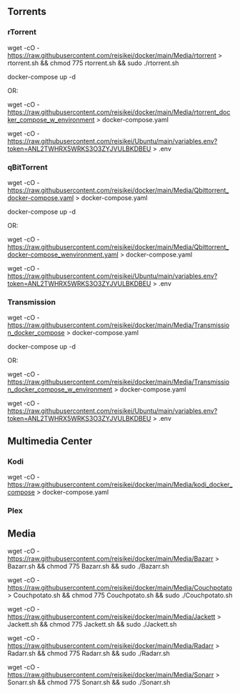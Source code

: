 ## Torrents

### rTorrent
wget  -cO - https://raw.githubusercontent.com/reisikei/docker/main/Media/rtorrent > rtorrent.sh && chmod 775 rtorrent.sh && sudo ./rtorrent.sh

docker-compose up -d

OR:

wget  -cO - https://raw.githubusercontent.com/reisikei/docker/main/Media/rtorrent_docker_compose_w_environment > docker-compose.yaml

wget  -cO - https://raw.githubusercontent.com/reisikei/Ubuntu/main/variables.env?token=ANL2TWHRX5WRKS3O3ZYJVULBKDBEU > .env

### qBitTorrent
wget  -cO - https://raw.githubusercontent.com/reisikei/docker/main/Media/Qbittorrent_docker-compose.yaml > docker-compose.yaml

docker-compose up -d

OR:

wget  -cO - https://raw.githubusercontent.com/reisikei/docker/main/Media/Qbittorrent_docker-compose_wenvironment.yaml > docker-compose.yaml

wget  -cO - https://raw.githubusercontent.com/reisikei/Ubuntu/main/variables.env?token=ANL2TWHRX5WRKS3O3ZYJVULBKDBEU > .env


### Transmission
wget  -cO - https://raw.githubusercontent.com/reisikei/docker/main/Media/Transmission_docker_compose > docker-compose.yaml

docker-compose up -d

OR:

wget  -cO - https://raw.githubusercontent.com/reisikei/docker/main/Media/Transmission_docker_compose_w_environment > docker-compose.yaml

wget  -cO - https://raw.githubusercontent.com/reisikei/Ubuntu/main/variables.env?token=ANL2TWHRX5WRKS3O3ZYJVULBKDBEU > .env



## Multimedia Center

### Kodi
wget  -cO - https://raw.githubusercontent.com/reisikei/docker/main/Media/kodi_docker_compose > docker-compose.yaml

### Plex

## Media

wget  -cO - https://raw.githubusercontent.com/reisikei/docker/main/Media/Bazarr > Bazarr.sh && chmod 775 Bazarr.sh && sudo ./Bazarr.sh

wget  -cO - https://raw.githubusercontent.com/reisikei/docker/main/Media/Couchpotato > Couchpotato.sh && chmod 775 Couchpotato.sh && sudo ./Couchpotato.sh

wget  -cO - https://raw.githubusercontent.com/reisikei/docker/main/Media/Jackett > Jackett.sh && chmod 775 Jackett.sh && sudo ./Jackett.sh

wget  -cO - https://raw.githubusercontent.com/reisikei/docker/main/Media/Radarr > Radarr.sh && chmod 775 Radarr.sh && sudo ./Radarr.sh

wget  -cO - https://raw.githubusercontent.com/reisikei/docker/main/Media/Sonarr > Sonarr.sh && chmod 775 Sonarr.sh && sudo ./Sonarr.sh
